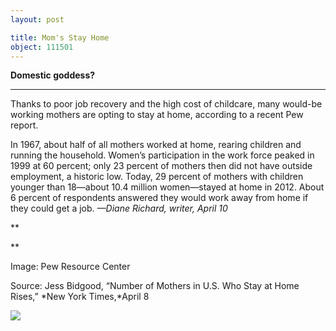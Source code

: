 ```yaml
---
layout: post

title: Mom's Stay Home
object: 111501
---
```

**Domestic goddess?**

****

Thanks to poor job recovery and the high cost of childcare, many would-be working mothers are opting to stay at home, according to a recent Pew report.

In 1967, about half of all mothers worked at home, rearing children and running the household. Women’s participation in the work force peaked in 1999 at 60 percent; only 23 percent of mothers then did not have outside employment, a historic low. Today, 29 percent of mothers with children younger than 18—about 10.4 million women—stayed at home in 2012. About 6 percent of respondents answered they would work away from home if they could get a job.
 *—Diane Richard, writer, April 10*

**

**

Image: Pew Resource Center

Source: Jess Bidgood, “Number of Mothers in U.S. Who Stay at Home Rises,” *New York Times,*April 8

![]({{siteurl.base}}/images/14-04-9_L2011.20.5_StayHomeMomEDIT-1.png)
